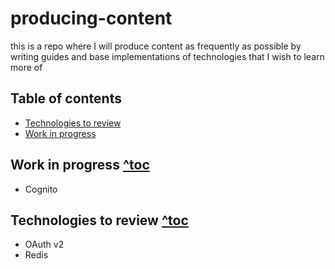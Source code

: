 # producing-content
this is a repo where I will produce content as frequently as possible by writing guides and base implementations of technologies that I wish to learn more of

## Table of contents

- [Technologies to review](#technologies-to-review-toc)
- [Work in progress](#work-in-progress-toc)


## Work in progress [^toc](#table-of-contents)
- Cognito

## Technologies to review [^toc](#table-of-contents)
- OAuth v2
- Redis
